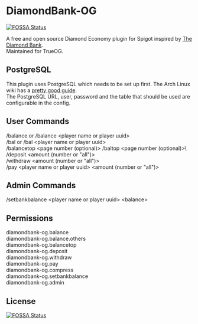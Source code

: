 # DiamondBank-OG
[![FOSSA Status](https://app.fossa.com/api/projects/git%2Bgithub.com%2FSKBotNL%2FDiamondBank-OG.svg?type=shield)](https://app.fossa.com/projects/git%2Bgithub.com%2FSKBotNL%2FDiamondBank-OG?ref=badge_shield)


A free and open source Diamond Economy plugin for Spigot inspired by [The Diamond Bank](https://www.spigotmc.org/resources/the-diamond-bank.72020/).\
Maintained for TrueOG.

## PostgreSQL
This plugin uses PostgreSQL which needs to be set up first. The Arch Linux wiki has a [pretty good guide](https://wiki.archlinux.org/title/PostgreSQL#Initial_configuration).\
The PostgreSQL URL, user, password and the table that should be used are configurable in the config.

## User Commands

/balance or /balance \<player name or player uuid>\
/bal or /bal \<player name or player uuid>\
/balancetop <page number (optional)> /baltop <page number (optional)>\\
/deposit <amount (number or "all")>\
/withdraw <amount (number or "all")>\
/pay \<player name or player uuid> \<amount (number or "all")>

## Admin Commands

/setbankbalance \<player name or player uuid> \<balance>

## Permissions
diamondbank-og.balance\
diamondbank-og.balance.others\
diamondbank-og.balancetop\
diamondbank-og.deposit\
diamondbank-og.withdraw\
diamondbank-og.pay\
diamondbank-og.compress\
diamondbank-og.setbankbalance\
diamondbank-og.admin


## License
[![FOSSA Status](https://app.fossa.com/api/projects/git%2Bgithub.com%2FSKBotNL%2FDiamondBank-OG.svg?type=large)](https://app.fossa.com/projects/git%2Bgithub.com%2FSKBotNL%2FDiamondBank-OG?ref=badge_large)